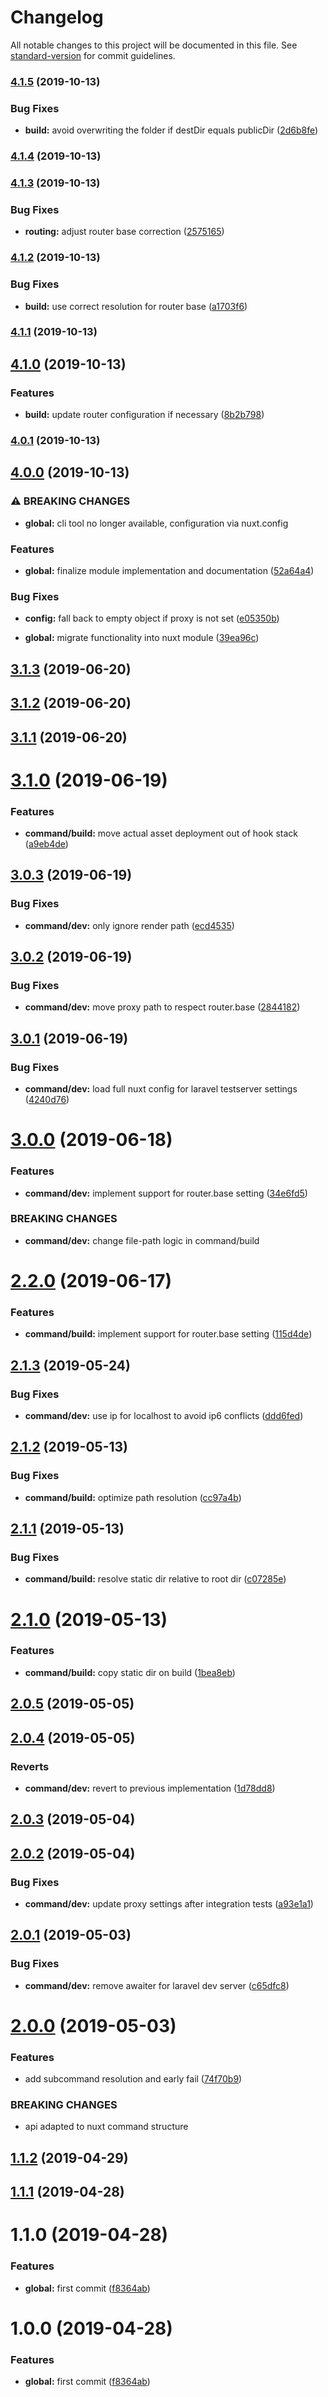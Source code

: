 # Changelog

All notable changes to this project will be documented in this file. See [standard-version](https://github.com/conventional-changelog/standard-version) for commit guidelines.

### [4.1.5](https://github.com/m2sd/nuxt-laravel/compare/v4.1.4...v4.1.5) (2019-10-13)


### Bug Fixes

* **build:** avoid overwriting the folder if destDir equals publicDir ([2d6b8fe](https://github.com/m2sd/nuxt-laravel/commit/2d6b8fefd4896aa42ad6a673283bfd5e77828cb1))

### [4.1.4](https://github.com/m2sd/nuxt-laravel/compare/v4.1.3...v4.1.4) (2019-10-13)

### [4.1.3](https://github.com/m2sd/nuxt-laravel/compare/v4.1.2...v4.1.3) (2019-10-13)


### Bug Fixes

* **routing:** adjust router base correction ([2575165](https://github.com/m2sd/nuxt-laravel/commit/2575165016198dc573b16c9372a0930c50a1518a))

### [4.1.2](https://github.com/m2sd/nuxt-laravel/compare/v4.1.1...v4.1.2) (2019-10-13)


### Bug Fixes

* **build:** use correct resolution for router base ([a1703f6](https://github.com/m2sd/nuxt-laravel/commit/a1703f68423f3130ae2bd22486d41fdf4a14dc52))

### [4.1.1](https://github.com/m2sd/nuxt-laravel/compare/v4.1.0...v4.1.1) (2019-10-13)

## [4.1.0](https://github.com/m2sd/nuxt-laravel/compare/v4.0.1...v4.1.0) (2019-10-13)


### Features

* **build:** update router configuration if necessary ([8b2b798](https://github.com/m2sd/nuxt-laravel/commit/8b2b798a5904579258281099025f5e3c30fe12a4))

### [4.0.1](https://github.com/m2sd/nuxt-laravel/compare/v4.0.0...v4.0.1) (2019-10-13)

## [4.0.0](https://github.com/m2sd/nuxt-laravel/compare/v3.1.3...v4.0.0) (2019-10-13)


### ⚠ BREAKING CHANGES

* **global:** cli tool no longer available, configuration via nuxt.config

### Features

* **global:** finalize module implementation and documentation ([52a64a4](https://github.com/m2sd/nuxt-laravel/commit/52a64a4a5c4e35d34f1f0672468f06672cbdc972))


### Bug Fixes

* **config:** fall back to empty object if proxy is not set ([e05350b](https://github.com/m2sd/nuxt-laravel/commit/e05350ba69713d2a9c20aa2c32371598bd02c033))


* **global:** migrate functionality into nuxt module ([39ea96c](https://github.com/m2sd/nuxt-laravel/commit/39ea96cf71dbfcab72e8fe4a50e443fa96d2ba24))

<a name="3.1.3"></a>
## [3.1.3](https://github.com/m2sd/nuxt-laravel/compare/v3.1.2...v3.1.3) (2019-06-20)



<a name="3.1.2"></a>
## [3.1.2](https://github.com/m2sd/nuxt-laravel/compare/v3.1.1...v3.1.2) (2019-06-20)



<a name="3.1.1"></a>
## [3.1.1](https://github.com/m2sd/nuxt-laravel/compare/v3.1.0...v3.1.1) (2019-06-20)



<a name="3.1.0"></a>
# [3.1.0](https://github.com/m2sd/nuxt-laravel/compare/v3.0.3...v3.1.0) (2019-06-19)


### Features

* **command/build:** move actual asset deployment out of hook stack ([a9eb4de](https://github.com/m2sd/nuxt-laravel/commit/a9eb4de))



<a name="3.0.3"></a>
## [3.0.3](https://github.com/m2sd/nuxt-laravel/compare/v3.0.2...v3.0.3) (2019-06-19)


### Bug Fixes

* **command/dev:** only ignore render path ([ecd4535](https://github.com/m2sd/nuxt-laravel/commit/ecd4535))



<a name="3.0.2"></a>
## [3.0.2](https://github.com/m2sd/nuxt-laravel/compare/v3.0.1...v3.0.2) (2019-06-19)


### Bug Fixes

* **command/dev:** move proxy path to respect router.base ([2844182](https://github.com/m2sd/nuxt-laravel/commit/2844182))



<a name="3.0.1"></a>
## [3.0.1](https://github.com/m2sd/nuxt-laravel/compare/v3.0.0...v3.0.1) (2019-06-19)


### Bug Fixes

* **command/dev:** load full nuxt config for laravel testserver settings ([4240d76](https://github.com/m2sd/nuxt-laravel/commit/4240d76))



<a name="3.0.0"></a>
# [3.0.0](https://github.com/m2sd/nuxt-laravel/compare/v2.2.0...v3.0.0) (2019-06-18)


### Features

* **command/dev:** implement support for router.base setting ([34e6fd5](https://github.com/m2sd/nuxt-laravel/commit/34e6fd5))


### BREAKING CHANGES

* **command/dev:** change file-path logic in command/build



<a name="2.2.0"></a>
# [2.2.0](https://github.com/m2sd/nuxt-laravel/compare/v2.1.3...v2.2.0) (2019-06-17)


### Features

* **command/build:** implement support for router.base setting ([115d4de](https://github.com/m2sd/nuxt-laravel/commit/115d4de))



<a name="2.1.3"></a>
## [2.1.3](https://github.com/m2sd/nuxt-laravel/compare/v2.1.2...v2.1.3) (2019-05-24)


### Bug Fixes

* **command/dev:** use ip for localhost to avoid ip6 conflicts ([ddd6fed](https://github.com/m2sd/nuxt-laravel/commit/ddd6fed))



<a name="2.1.2"></a>
## [2.1.2](https://github.com/m2sd/nuxt-laravel/compare/v2.1.1...v2.1.2) (2019-05-13)


### Bug Fixes

* **command/build:** optimize path resolution ([cc97a4b](https://github.com/m2sd/nuxt-laravel/commit/cc97a4b))



<a name="2.1.1"></a>
## [2.1.1](https://github.com/m2sd/nuxt-laravel/compare/v2.1.0...v2.1.1) (2019-05-13)


### Bug Fixes

* **command/build:** resolve static dir relative to root dir ([c07285e](https://github.com/m2sd/nuxt-laravel/commit/c07285e))



<a name="2.1.0"></a>
# [2.1.0](https://github.com/m2sd/nuxt-laravel/compare/v2.0.5...v2.1.0) (2019-05-13)


### Features

* **command/build:** copy static dir on build ([1bea8eb](https://github.com/m2sd/nuxt-laravel/commit/1bea8eb))



<a name="2.0.5"></a>
## [2.0.5](https://github.com/m2sd/nuxt-laravel/compare/v2.0.4...v2.0.5) (2019-05-05)



<a name="2.0.4"></a>
## [2.0.4](https://github.com/m2sd/nuxt-laravel/compare/v2.0.3...v2.0.4) (2019-05-05)


### Reverts

* **command/dev:** revert to previous implementation ([1d78dd8](https://github.com/m2sd/nuxt-laravel/commit/1d78dd8))



<a name="2.0.3"></a>
## [2.0.3](https://github.com/m2sd/nuxt-laravel/compare/v2.0.2...v2.0.3) (2019-05-04)



<a name="2.0.2"></a>
## [2.0.2](https://github.com/m2sd/nuxt-laravel/compare/v2.0.1...v2.0.2) (2019-05-04)


### Bug Fixes

* **command/dev:** update proxy settings after integration tests ([a93e1a1](https://github.com/m2sd/nuxt-laravel/commit/a93e1a1))



<a name="2.0.1"></a>
## [2.0.1](https://github.com/m2sd/nuxt-laravel/compare/v2.0.0...v2.0.1) (2019-05-03)


### Bug Fixes

* **command/dev:** remove awaiter for laravel dev server ([c65dfc8](https://github.com/m2sd/nuxt-laravel/commit/c65dfc8))



<a name="2.0.0"></a>
# [2.0.0](https://github.com/m2sd/nuxt-laravel/compare/v1.1.2...v2.0.0) (2019-05-03)


### Features

* add subcommand resolution and early fail ([74f70b9](https://github.com/m2sd/nuxt-laravel/commit/74f70b9))


### BREAKING CHANGES

* api adapted to nuxt command structure



<a name="1.1.2"></a>
## [1.1.2](https://github.com/m2sd/nuxt-laravel/compare/v1.1.1...v1.1.2) (2019-04-29)



<a name="1.1.1"></a>
## [1.1.1](https://github.com/m2sd/nuxt-laravel/compare/v1.1.0...v1.1.1) (2019-04-28)



<a name="1.1.0"></a>
# 1.1.0 (2019-04-28)


### Features

* **global:** first commit ([f8364ab](https://github.com/m2sd/nuxt-laravel/commit/f8364ab))



<a name="1.0.0"></a>
# 1.0.0 (2019-04-28)


### Features

* **global:** first commit ([f8364ab](https://github.com/m2sd/nuxt-laravel/commit/f8364ab))
